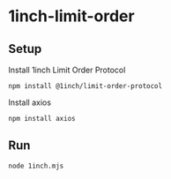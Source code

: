 # 1inch-limit-order
## Setup
Install 1inch Limit Order Protocol

```npm install @1inch/limit-order-protocol```

Install axios

```npm install axios```

## Run
```node 1inch.mjs```
